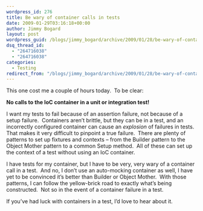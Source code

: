 ```yaml
---
wordpress_id: 276
title: Be wary of container calls in tests
date: 2009-01-29T03:16:18+00:00
author: Jimmy Bogard
layout: post
wordpress_guid: /blogs/jimmy_bogard/archive/2009/01/28/be-wary-of-container-calls-in-tests.aspx
dsq_thread_id:
  - "264716038"
  - "264716038"
categories:
  - Testing
redirect_from: "/blogs/jimmy_bogard/archive/2009/01/28/be-wary-of-container-calls-in-tests.aspx/"
---
```

This one cost me a couple of hours today.&#160; To be clear:

**No calls to the IoC container in a unit or integration test!**

I want my tests to fail because of an assertion failure, not because of a setup failure.&#160; Containers aren’t brittle, but they can be in a test, and an incorrectly configured container can cause an _explosion_ of failures in tests.&#160; That makes it very difficult to pinpoint a true failure.&#160; There are plenty of patterns to set up fixtures and contexts – from the Builder pattern to the Object Mother pattern to a common Setup method.&#160; All of these can set up the context of a test without using an IoC container.

I have tests for my container, but I have to be very, very wary of a container call in a test.&#160; And no, I don’t use an auto-mocking container as well, I have yet to be convinced it’s better than Builder or Object Mother.&#160; With those patterns, I can follow the yellow-brick road to exactly what’s being constructed.&#160; Not so in the event of a container failure in a test.

If you’ve had luck with containers in a test, I’d love to hear about it.